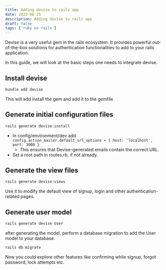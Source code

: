 ```yaml
---
title: Adding devise to rails app
date: 2023-08-25
description: Adding devise to rails app
draft: false
tags: ['ruby on rails']
---
```


Devise is a very useful gem in the rails ecosystem. It provides powerful out-of-the-box solutions for authentication functionalities to add to your rails application.

In this guide, we will look at the basic steps one needs to integrate devise.

## Install devise

```bash
bundle add devise
```

This will add install the gem and add it to the gemfile

## Generate initial configuration files

```bash
rails generate devise:install
```

-   In config/environment/dev add `config.action_mailer.default_url_options = { host: 'localhost', port: 3000 }`
    -   This ensures that Devise-generated emails contain the correct URL.
-   Set a root path in routes.rb, if not already.

## Generate the view files

```bash
rails generate devise:views
```

Use it to modify the default view of signup, login and other authentication-related pages.

## Generate user model

```bash
rails generate devise User
```

after generating the model, perform a database migration to add the User model to your database.

```bash
rails db:migrate
```

Now you could explore other features like confirming while signup, forgot password, lock attempts etc.
